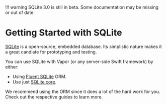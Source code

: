 !!! warning
    SQLite 3.0 is still in beta. Some documentation may be missing or out of date.

# Getting Started with SQLite

[SQLite](https://www.sqlite.org/index.html) is a open-source, embedded database. Its simplistic nature makes it a great candiate for prototyping and testing.

You can use SQLite with Vapor (or any server-side Swift framework) by either:

- Using [Fluent SQLite](fluent.md) ORM.
- Use just [SQLite core](core.md).

We recommend using the ORM since it does a lot of the hard work for you. Check out the respective guides to learn more.
